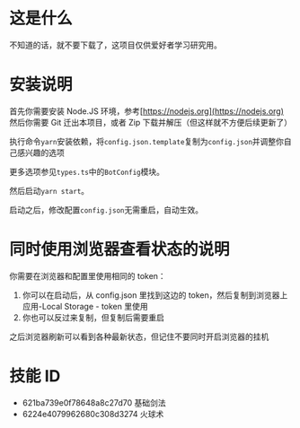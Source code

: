 # 这是什么

不知道的话，就不要下载了，这项目仅供爱好者学习研究用。

# 安装说明

首先你需要安装 Node.JS 环境，参考[https://nodejs.org](https://nodejs.org)
然后你需要 Git 迁出本项目，或者 Zip 下载并解压（但这样就不方便后续更新了）

执行命令`yarn`安装依赖，将`config.json.template`复制为`config.json`并调整你自己感兴趣的选项

更多选项参见`types.ts`中的`BotConfig`模块。

然后启动`yarn start`。

启动之后，修改配置`config.json`无需重启，自动生效。

# 同时使用浏览器查看状态的说明

你需要在浏览器和配置里使用相同的 token：

1. 你可以在启动后，从 config.json 里找到这边的 token，然后复制到浏览器上应用-Local Storage - token 里使用
2. 你也可以反过来复制，但复制后需要重启

之后浏览器刷新可以看到各种最新状态，但记住不要同时开启浏览器的挂机

# 技能 ID

- 621ba739e0f78648a8c27d70 基础剑法
- 6224e4079962680c308d3274 火球术
